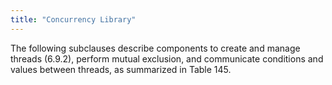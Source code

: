 ```yaml
---
title: "Concurrency Library"
---
```


The following subclauses describe components to create and manage threads
(6.9.2), perform mutual exclusion, and communicate conditions and values between
threads, as summarized in Table 145.

